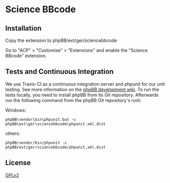 # Science BBcode

## Installation

Copy the extension to phpBB/ext/ger/sciencebbcode

Go to "ACP" > "Customise" > "Extensions" and enable the "Science BBcode" extension.

## Tests and Continuous Integration

We use Travis-CI as a continuous integration server and phpunit for our unit testing. See more information on the [phpBB development wiki](https://wiki.phpbb.com/Unit_Tests).
To run the tests locally, you need to install phpBB from its Git repository. Afterwards run the following command from the phpBB Git repository's root:

Windows:

    phpBB\vendor\bin\phpunit.bat -c phpBB\ext\ger\sciencebbcode\phpunit.xml.dist

others:

    phpBB/vendor/bin/phpunit -c phpBB/ext/ger/sciencebbcode/phpunit.xml.dist

## License

[GPLv2](license.txt)
